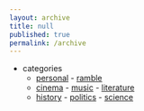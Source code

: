 ```yaml
---
layout: archive
title: null
published: true
permalink: /archive
---
```

- categories
	- <a href="archive/personal">personal</a> - <a href="archive/ramble">ramble</a>   
	- <a href="archive/cinema">cinema</a> - <a href="archive/music">music</a> - <a href="archive/literature">literature</a>   
	- <a href="archive/history">history</a> - <a href="archive/politics">politics</a> - <a href="archive/science">science</a>

